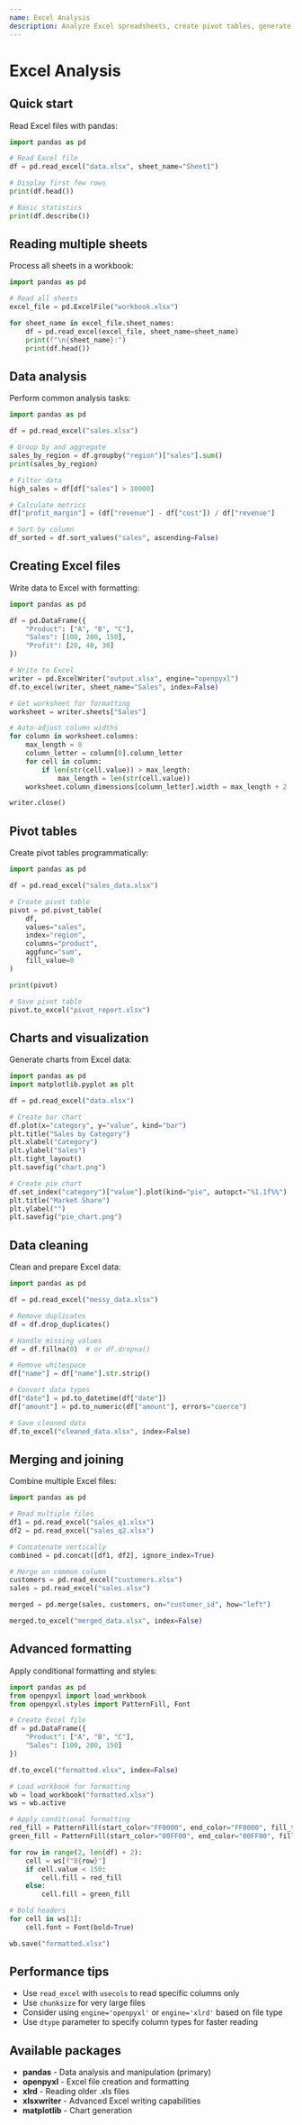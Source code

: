 ```yaml
---
name: Excel Analysis
description: Analyze Excel spreadsheets, create pivot tables, generate charts, and perform data analysis. Use when analyzing Excel files, spreadsheets, tabular data, or .xlsx files.
---
```


# Excel Analysis

## Quick start

Read Excel files with pandas:

```python
import pandas as pd

# Read Excel file
df = pd.read_excel("data.xlsx", sheet_name="Sheet1")

# Display first few rows
print(df.head())

# Basic statistics
print(df.describe())
```

## Reading multiple sheets

Process all sheets in a workbook:

```python
import pandas as pd

# Read all sheets
excel_file = pd.ExcelFile("workbook.xlsx")

for sheet_name in excel_file.sheet_names:
    df = pd.read_excel(excel_file, sheet_name=sheet_name)
    print(f"\n{sheet_name}:")
    print(df.head())
```

## Data analysis

Perform common analysis tasks:

```python
import pandas as pd

df = pd.read_excel("sales.xlsx")

# Group by and aggregate
sales_by_region = df.groupby("region")["sales"].sum()
print(sales_by_region)

# Filter data
high_sales = df[df["sales"] > 10000]

# Calculate metrics
df["profit_margin"] = (df["revenue"] - df["cost"]) / df["revenue"]

# Sort by column
df_sorted = df.sort_values("sales", ascending=False)
```

## Creating Excel files

Write data to Excel with formatting:

```python
import pandas as pd

df = pd.DataFrame({
    "Product": ["A", "B", "C"],
    "Sales": [100, 200, 150],
    "Profit": [20, 40, 30]
})

# Write to Excel
writer = pd.ExcelWriter("output.xlsx", engine="openpyxl")
df.to_excel(writer, sheet_name="Sales", index=False)

# Get worksheet for formatting
worksheet = writer.sheets["Sales"]

# Auto-adjust column widths
for column in worksheet.columns:
    max_length = 0
    column_letter = column[0].column_letter
    for cell in column:
        if len(str(cell.value)) > max_length:
            max_length = len(str(cell.value))
    worksheet.column_dimensions[column_letter].width = max_length + 2

writer.close()
```

## Pivot tables

Create pivot tables programmatically:

```python
import pandas as pd

df = pd.read_excel("sales_data.xlsx")

# Create pivot table
pivot = pd.pivot_table(
    df,
    values="sales",
    index="region",
    columns="product",
    aggfunc="sum",
    fill_value=0
)

print(pivot)

# Save pivot table
pivot.to_excel("pivot_report.xlsx")
```

## Charts and visualization

Generate charts from Excel data:

```python
import pandas as pd
import matplotlib.pyplot as plt

df = pd.read_excel("data.xlsx")

# Create bar chart
df.plot(x="category", y="value", kind="bar")
plt.title("Sales by Category")
plt.xlabel("Category")
plt.ylabel("Sales")
plt.tight_layout()
plt.savefig("chart.png")

# Create pie chart
df.set_index("category")["value"].plot(kind="pie", autopct="%1.1f%%")
plt.title("Market Share")
plt.ylabel("")
plt.savefig("pie_chart.png")
```

## Data cleaning

Clean and prepare Excel data:

```python
import pandas as pd

df = pd.read_excel("messy_data.xlsx")

# Remove duplicates
df = df.drop_duplicates()

# Handle missing values
df = df.fillna(0)  # or df.dropna()

# Remove whitespace
df["name"] = df["name"].str.strip()

# Convert data types
df["date"] = pd.to_datetime(df["date"])
df["amount"] = pd.to_numeric(df["amount"], errors="coerce")

# Save cleaned data
df.to_excel("cleaned_data.xlsx", index=False)
```

## Merging and joining

Combine multiple Excel files:

```python
import pandas as pd

# Read multiple files
df1 = pd.read_excel("sales_q1.xlsx")
df2 = pd.read_excel("sales_q2.xlsx")

# Concatenate vertically
combined = pd.concat([df1, df2], ignore_index=True)

# Merge on common column
customers = pd.read_excel("customers.xlsx")
sales = pd.read_excel("sales.xlsx")

merged = pd.merge(sales, customers, on="customer_id", how="left")

merged.to_excel("merged_data.xlsx", index=False)
```

## Advanced formatting

Apply conditional formatting and styles:

```python
import pandas as pd
from openpyxl import load_workbook
from openpyxl.styles import PatternFill, Font

# Create Excel file
df = pd.DataFrame({
    "Product": ["A", "B", "C"],
    "Sales": [100, 200, 150]
})

df.to_excel("formatted.xlsx", index=False)

# Load workbook for formatting
wb = load_workbook("formatted.xlsx")
ws = wb.active

# Apply conditional formatting
red_fill = PatternFill(start_color="FF0000", end_color="FF0000", fill_type="solid")
green_fill = PatternFill(start_color="00FF00", end_color="00FF00", fill_type="solid")

for row in range(2, len(df) + 2):
    cell = ws[f"B{row}"]
    if cell.value < 150:
        cell.fill = red_fill
    else:
        cell.fill = green_fill

# Bold headers
for cell in ws[1]:
    cell.font = Font(bold=True)

wb.save("formatted.xlsx")
```

## Performance tips

- Use `read_excel` with `usecols` to read specific columns only
- Use `chunksize` for very large files
- Consider using `engine='openpyxl'` or `engine='xlrd'` based on file type
- Use `dtype` parameter to specify column types for faster reading

## Available packages

- **pandas** - Data analysis and manipulation (primary)
- **openpyxl** - Excel file creation and formatting
- **xlrd** - Reading older .xls files
- **xlsxwriter** - Advanced Excel writing capabilities
- **matplotlib** - Chart generation
